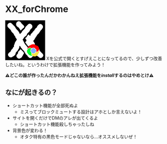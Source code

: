 # XX_forChrome
![拡張機能のアイコンだよ](/icons/icon_128.png "XX_forChrome")
Xを公式で開くとすげえことになってるので、少しずつ改善したいね。というわけで拡張機能を作ってみよう！

<strong>⚠どこの誰が作ったんだかわかんねえ拡張機能を<em>install</em>するのはやめとけ⚠ </strong>

## なにが起きるの？
* ショートカット機能が全部死ぬよ
    * ミスってブロックミュートする設計はアホとしか言えないよ！
* サイトを開くだけでDMのアレが出てくるよ
    * ショートカット機能殺しちゃったしね
* 背景色が変わる！
    * オタク特有の黒色モードじゃないなら…オススメしないぜ！